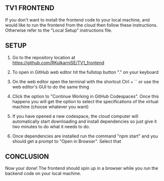 ## TV1 FRONTEND
If you don't want to install the frontend code to your local machine, and would like to run
the frontend from the cloud then follow these instructions. Otherwise refer to the "Local Setup"
instructions file. 

## SETUP
1. Go to the repository location at https://github.com/RKulkarniSE/TV1_frontend

2. To open in GitHub web editor hit the fullstop button "." on your keyboard 

3. On the web editor open the terminal with the shortcut Ctrl + `` or use the web editor's GUI to 
do the same thing

4. Click the option to "Continue Working in GitHub Codespaces". Once this happens you will get the option to 
select the specifications of the virtual machine (choose whatever you want)

5. If you have opened a new codespace, the cloud computer will automatically start downloading and install dependencies
so just give it two minutes to do what it needs to do.

6. Once dependencies are installed run the command "npm start" and you should get a prompt to "Open in Browser". Select that

## CONCLUSION
Now your done! The frontend should spin up in a browser while you run the backend code on your local machine. 
